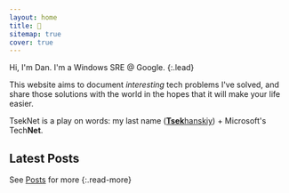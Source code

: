 ```yaml
---
layout: home
title: 👋
sitemap: true
cover: true
---
```


Hi, I'm Dan. I'm a Windows SRE @ Google.
{:.lead}

This website aims to document *interesting* tech problems I've
solved, and share those solutions with the world in the hopes that it will make
your life easier.

TsekNet is a play on words: my last name ([**Tsek**hanskiy](/about#last-name)) + Microsoft's Tech**Net**.

## Latest Posts

<!--posts-->

See [Posts](/posts/) for more
{:.read-more}